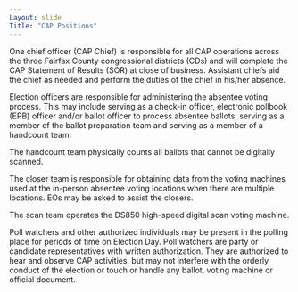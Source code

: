 ```yaml
---
Layout: slide
Title: "CAP Positions"
---
```


One chief officer (CAP Chief) is responsible for all CAP operations across the three Fairfax County congressional districts (CDs) and will complete the CAP Statement of Results (SOR) at close of business. Assistant chiefs aid the chief as needed and perform the duties of the chief in his/her absence.

Election officers are responsible for administering the absentee voting process.  This may include serving as a check-in officer, electronic pollbook (EPB) officer and/or ballot officer to process absentee ballots, serving as a member of the ballot preparation team and serving as a member of a handcount team.

The handcount team physically counts all ballots that cannot be digitally scanned.

The closer team is responsible for obtaining data from the voting machines used at the in-person absentee voting locations when there are multiple locations.  EOs may be asked to assist the closers.

The scan team operates the DS850 high-speed digital scan voting machine.

Poll watchers and other authorized individuals may be present in the polling place for periods of time on Election Day.  Poll watchers are party or candidate representatives with written authorization.  They are authorized to hear and observe CAP activities, but may not interfere with the orderly conduct of the election or touch or handle any ballot, voting machine or official document.
